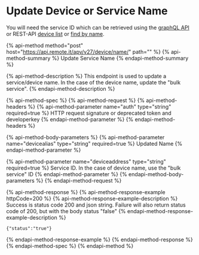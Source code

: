 # Update Device or Service Name

You will need the service ID which can be retrieved using the [graphQL API](../graphql/usage-examples.md#find-services-by-name) or REST-API [device list](list.md#get-your-device-list) or [find by name](list.md#device-find-by-name).

{% api-method method="post" host="https://api.remote.it/apv/v27/device/name/" path="" %}
{% api-method-summary %}
Update Service Name
{% endapi-method-summary %}

{% api-method-description %}
This endpoint is used to update a service/device name. In the case of the device name, update the "bulk service". 
{% endapi-method-description %}

{% api-method-spec %}
{% api-method-request %}
{% api-method-headers %}
{% api-method-parameter name="auth" type="string" required=true %}
HTTP request signature or deprecated token and developerkey
{% endapi-method-parameter %}
{% endapi-method-headers %}

{% api-method-body-parameters %}
{% api-method-parameter name="devicealias" type="string" required=true %}
Updated Name
{% endapi-method-parameter %}

{% api-method-parameter name="deviceaddress" type="string" required=true %}
Service ID. In the case of device name, use the "bulk service" ID
{% endapi-method-parameter %}
{% endapi-method-body-parameters %}
{% endapi-method-request %}

{% api-method-response %}
{% api-method-response-example httpCode=200 %}
{% api-method-response-example-description %}
Success is status code 200 and json string. Failure will also return status code of 200, but with the body status "false"
{% endapi-method-response-example-description %}

```
{"status":"true"}
```
{% endapi-method-response-example %}
{% endapi-method-response %}
{% endapi-method-spec %}
{% endapi-method %}

